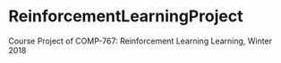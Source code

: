 # ReinforcementLearningProject
Course Project of COMP-767: Reinforcement Learning Learning, Winter 2018
